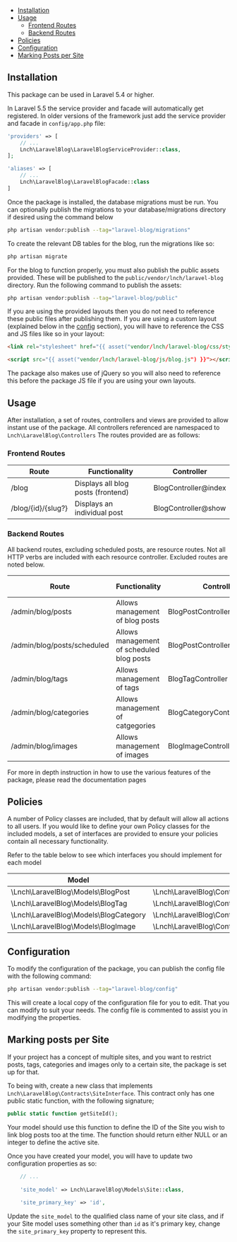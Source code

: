 * [Installation](#installation)
* [Usage](#usage)
    * [Frontend Routes](#frontend-routes)
    * [Backend Routes](#backend-routes)
* [Policies](#policies)
* [Configuration](#configuration)
* [Marking Posts per Site](#marking-posts-per-site)

## Installation

This package can be used in Laravel 5.4 or higher.

In Laravel 5.5 the service provider and facade will automatically get registered. In older versions of the framework just add the service provider and facade in `config/app.php` file:

```php
'providers' => [
    // ...
    Lnch\LaravelBlog\LaravelBlogServiceProvider::class,
];
```

```php
'aliases' => [
    // ...
    Lnch\LaravelBlog\LaravelBlogFacade::class
]
```

Once the package is installed, the database migrations must be run. You can optionally publish the migrations to your database/migrations directory if desired using the command below

```bash
php artisan vendor:publish --tag="laravel-blog/migrations"
```

To create the relevant DB tables for the blog, run the migrations like so:

```bash
php artisan migrate
```

For the blog to function properly, you must also publish the public assets provided. These will be published to the `public/vendor/lnch/laravel-blog` directory. Run the following command to publish the assets:

```bash
php artisan vendor:publish --tag="laravel-blog/public"
```

If you are using the provided layouts then you do not need to reference these public files after publishing them. If you are using a custom layout (explained below in the [config](#config) section), you will have to reference the CSS and JS files like so in your layout:

```html
<link rel="stylesheet" href="{{ asset("vendor/lnch/laravel-blog/css/styles.css") }}" />
```

```html
<script src="{{ asset("vendor/lnch/laravel-blog/js/blog.js") }}"></script>
```

The package also makes use of jQuery so you will also need to reference this before the package JS file if you are using your own layouts.

## Usage

After installation, a set of routes, controllers and views are provided to allow instant use of the package. All controllers referenced are namespaced to `Lnch\LaravelBlog\Controllers` The routes provided are as follows:

### Frontend Routes

| Route                 | Functionality                      | Controller           |
| --------------------- | ---------------------------------- | -------------------- |
| /blog                 | Displays all blog posts (frontend) | BlogController@index |
| /blog/{id}/{slug?}    | Displays an individual post        | BlogController@show  |

### Backend Routes

All backend routes, excluding scheduled posts, are resource routes. Not all HTTP verbs are included with each resource controller. Excluded routes are noted below.

| Route                         | Functionality                              | Controller                   | Excluded Verbs |
| ----------------------------- | ------------------------------------------ | ---------------------------- | -------------- |
| /admin/blog/posts             | Allows management of blog posts            | BlogPostController           |                |
| /admin/blog/posts/scheduled   | Allows management of scheduled blog posts  | BlogPostController@scheduled |                |
| /admin/blog/tags              | Allows management of tags                  | BlogTagController            | create, show   |
| /admin/blog/categories        | Allows management of catgegories           | BlogCategoryController       | show           |
| /admin/blog/images            | Allows management of images                | BlogImageController          | show           |

For more in depth instruction in how to use the various features of the package, please read the documentation pages

## Policies

A number of Policy classes are included, that by default will allow all actions to all users. If you would like to define your own Policy classes for the included models, a set of interfaces are provided to ensure your policies contain all necessary functionality.

Refer to the table below to see which interfaces you should implement for each model

| Model | Interface |
| --- | --- |
| \Lnch\LaravelBlog\Models\BlogPost | \Lnch\LaravelBlog\Contracts\BlogPostPolicyInterface |
| \Lnch\LaravelBlog\Models\BlogTag | \Lnch\LaravelBlog\Contracts\BlogTagPolicyInterface |
| \Lnch\LaravelBlog\Models\BlogCategory | \Lnch\LaravelBlog\Contracts\BlogCategoryPolicyInterface |
| \Lnch\LaravelBlog\Models\BlogImage | \Lnch\LaravelBlog\Contracts\BlogImagePolicyInterface |

## Configuration

To modify the configuration of the package, you can publish the config file with the following command:

```bash
php artisan vendor:publish --tag="laravel-blog/config"
```
This will create a local copy of the configuration file for you to edit. That you can modify to suit your needs. The config
file is commented to assist you in modifying the properties.

## Marking posts per Site

If your project has a concept of multiple sites, and you want to restrict posts, tags, categories and images only to 
a certain site, the package is set up for that.

To being with, create a new class that implements `Lnch\LaravelBlog\Contracts\SiteInterface`. This contract only has 
one public static function, with the following signature;

```php
public static function getSiteId();
```

Your model should use this function to define the ID of the Site you wish to link blog posts too at the time. The function
should return either NULL or an integer to define the active site.

Once you have created your model, you will have to update two configuration properties as so:

```php
    // ...
    
    'site_model' => Lnch\LaravelBlog\Models\Site::class,
    
    'site_primary_key' => 'id',
```

Update the `site_model` to the qualified class name of your site class, and if your Site model uses something other than
`id` as it's primary key, change the `site_primary_key` property to represent this.

